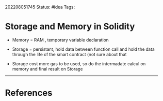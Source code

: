 202208051745
Status: #idea
Tags:

# Storage and Memory in Solidity
- Memory = RAM , temporary variable declaration 
- Storage = persistant, hold data between function call and hold the data through the life of the smart contract (not sure about that 

- Storage cost more gas to be used, so do the intermadate calcul on memory and final result on Storage 

---
# References